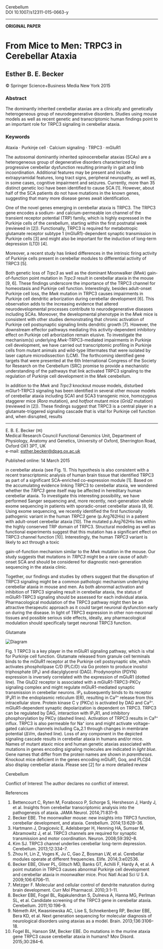 
Cerebellum  
DOI 10.1007/s12311-015-0663-y  

---

**ORIGINAL PAPER**

# From Mice to Men: TRPC3 in Cerebellar Ataxia

## Esther B. E. Becker

© Springer Science+Business Media New York 2015

### Abstract
The dominantly inherited cerebellar ataxias are a clinically and genetically heterogeneous group of neurodegenerative disorders. Studies using mouse models as well as recent genetic and transcriptomic human findings point to an important role for TRPC3 signaling in cerebellar ataxia.

### Keywords
Ataxia · Purkinje cell · Calcium signaling · TRPC3 · mGluR1

The autosomal dominantly inherited spinocerebellar ataxias (SCAs) are a heterogeneous group of degenerative disorders characterized by progressive cerebellar dysfunction resulting primarily in gait and limb incoordination. Additional features may be present and include extrapyramidal features, long tract signs, peripheral neuropathy, as well as, in some cases, cognitive impairment and seizures. Currently, more than 35 distinct genetic loci have been identified to cause SCA [1]. However, about half of the SCA patients do not have mutations in the known genes, suggesting that many more disease genes await identification.

One of the novel genes emerging in cerebellar ataxia is TRPC3. The TRPC3 gene encodes a sodium- and calcium-permeable ion channel of the transient receptor potential (TRP) family, which is highly expressed in the Purkinje cells of the cerebellum, starting within the first postnatal week (reviewed in [2]). Functionally, TRPC3 is required for metabotropic glutamate receptor subtype 1 (mGluR1)-dependent synaptic transmission in Purkinje cells [3] and might also be important for the induction of long-term depression (LTD) [4].

Moreover, a recent study has linked differences in the intrinsic firing activity of Purkinje cells present in cerebellar modules to differential activity of TRPC3 [5].

Both genetic loss of *Trpc3* as well as the dominant Moonwalker (*Mwk*) gain-of-function point mutation in *Trpc3* result in cerebellar ataxia in the mouse [9, 6]. These findings underscore the importance of the TRPC3 channel for homeostasis and Purkinje cell function. Interestingly, besides adult-onset Purkinje cell loss, the *Mwk* mutation in TRPC3 causes impairments in Purkinje cell dendritic arborization during cerebellar development [6]. This observation adds to the increasing evidence that altered neurodevelopmental processes contribute to neurodegenerative diseases including SCAs. Moreover, the developmental phenotype in the *Mwk* mice is consistent with other studies demonstrating that chronic activation of Purkinje cell postsynaptic signaling limits dendritic growth [7]. However, the downstream effector pathways mediating this activity-dependent inhibitory effect on Purkinje cell arborization remain elusive. To investigate the mechanism(s) underlying *Mwk*-TRPC3-mediated impairments in Purkinje cell development, we have carried out transcriptomic profiling in Purkinje cells from mutant animals and wild-type littermates that were isolated by laser capture microdissection (LCM). The forthcoming identified gene targets that were presented at the 6th International Congress of the Society for Research on the Cerebellum (SRC) promise to provide a mechanistic understanding of the pathways that link activated TRPC3 signaling to the regulation of Purkinje cell development in the *Mwk* cerebellum.

In addition to the *Mwk* and *Trpc3* knockout mouse models, disturbed mGlur1-TRPC3 signaling has been identified in several other mouse models of cerebellar ataxia including SCA1 and SCA3 transgenic mice, homozygous staggerer mice (*Rora* mutation), and *hotfoot* mutant mice (*Grid2* mutation) (reviewed in [2]). These findings suggest that TRPC3 is a central player in a glutamate-triggered signaling cascade that is vital for Purkinje cell function and, when disrupted, results

---

E. B. E. Becker (✉)  
Medical Research Council Functional Genomics Unit, Department of Physiology, Anatomy and Genetics, University of Oxford, Sherrington Road, Oxford OX1 3PT, UK  
e-mail: esther.becker@dpag.ox.ac.uk

Published online: 14 March 2015

in cerebellar ataxia (see Fig. 1). This hypothesis is also consistent with a recent transcriptomic analysis of human brain tissue that identified TRPC3 as part of a significant SCA-enriched co-expression module [1]. Based on the accumulating evidence linking TRPC3 to cerebellar ataxia, we wondered whether the *TRPC3* gene itself may be affected in hereditary human cerebellar ataxia. To investigate this interesting possibility, we have performed Sanger sequencing and, more recently, next-generation whole exome sequencing in patients with sporadic-onset cerebellar ataxia [8, 9]. Using exome sequencing, we recently identified the first functionally pathogenic variant in the human *TRPC3* gene (p.Arg762His) in a patient with adult-onset cerebellar ataxia [10]. The mutated p.Arg762His lies within the highly conserved TRP domain of TRPC3. Structural modeling as well as functional experiments suggest that this mutation has a significant effect on TRPC3 channel function [10]. Interestingly, the human *TRPC3* variant is likely to act through a toxic

gain-of-function mechanism similar to the *Mwk* mutation in the mouse. Our study suggests that mutations in *TRPC3* might be a rare cause of adult-onset SCA and should be considered for diagnostic next-generation sequencing in the ataxia clinic.

Together, our findings and studies by others suggest that the disruption of TRPC3 signaling might be a common pathologic mechanism underlying cerebellar ataxia in mouse and men. As both abnormal activation and inhibition of TRPC3 signaling result in cerebellar ataxia, the status of mGluR1-TRPC3 signaling should be assessed for each individual ataxia. Pharmacological modulation of the TRPC3 pathway might then be an attractive therapeutic approach as it could target neuronal dysfunction early on during the disease. In light of TRPC3 expression in other non-neuronal tissues and possible serious side effects, ideally, any pharmacological modulation should specifically target neuronal TRPC3 function.


Glutamate

![Diagram](https://i.imgur.com/yourimageurl.png)

Fig. 1 TRPC3 is a key player in the mGluR1 signaling pathway, which is vital for Purkinje cell function. Glutamate released from granule cell terminals binds to the mGluR1 receptor at the Purkinje cell postsynaptic site, which activates phospholipase C/D (PLC/D) via Gα protein to produce inositol triphosphate (IP₃) and diacylglycerol (DAG). Prodynorphin (PDYN) expression is inversely correlated with the expression of mGluR1 (dotted line). The GluD2 receptor is associated with a mGluR1-TRPC3-PKCγ signaling complex and might regulate mGluR1-mediated synaptic transmission in cerebellar neurons. IP₃ subsequently binds to its receptor IP₃R1 in the endoplasmic reticulum (ER), resulting in Ca²⁺ release from this intracellular store. Protein kinase C γ (PKCγ) is activated by DAG and Ca²⁺. mGluR1-dependent synaptic depolarization is dependent on TRPC3. TRPC3 can be regulated by DAG, interaction with IP₃R1, and inhibitory phosphorylation by PKCγ (dashed lines). Activation of TRPC3 results in Ca²⁺ influx. TRPC3 is also permeable for Na⁺ ions and might activate voltage-gated calcium channels including Caᵥ2.1 through changes in membrane potential (ΔVm, dashed line). Loss of any component in the depicted signaling cascade results in cerebellar ataxia in humans and/or mice. Names of mutant ataxic mice and human genetic ataxias associated with mutations in genes encoding signaling molecules are indicated in *light blue*. Gene names that differ from the protein names are shown in *parentheses*. Knockout mice deficient in the genes encoding mGluR1, Goq, and PLCβ4 also display cerebellar ataxia. Please see [2] for a more detailed review

Cerebellum

Conflict of Interest The author declares no conflict of interest.

References

1. Bettencourt C, Ryten M, Forabosco P, Schorge S, Hersheson J, Hardy J, et al. Insights from cerebellar transcriptomic analysis into the pathogenesis of ataxia. JAMA Neurol. 2014;71:831–9.
2. Becker EBE. The moonwalker mouse: new insights into TRPC3 function, cerebellar development, and ataxia. Cerebellum. 2014;13:628–36.
3. Hartmann J, Dragicevic E, Adelsberger H, Henning HA, Sumser M, Abramowitz J, et al. TRPC3 channels are required for synaptic transmission and motor coordination. Neuron. 2008;59:392–8.
4. Kim SJ. TRPC3 channel underlies cerebellar long-term depression. Cerebellum. 2013;12:334–7.
5. Zhou H, Lin Z, Voges K, Ju C, Gao Z, Bosman LW, et al. Cerebellar modules operate at different frequencies. Elife. 2014;3:e02536.
6. Becker EBE, Oliver PL, Glitsch MD, Banks GT, Achilli F, Hardy A, et al. A point mutation in TRPC3 causes abnormal Purkinje cell development and cerebellar ataxia in moonwalker mice. Proc Natl Acad Sci U S A. 2009;106:6706–11.
7. Metzger F. Molecular and cellular control of dendrite maturation during brain development. Curr Mol Pharmacol. 2010;3:1–11.
8. Becker EBE, Fogel BL, Rajakulendran S, Dulneva A, Hanna MG, Perlman SL, et al. Candidate screening of the TRPC3 gene in cerebellar ataxia. Cerebellum. 2011;10:196–9.
9. Németh AH, Kwasniewska AC, Lise S, Schnekenberg RP, Becker EBE, Bera KD, et al. Next generation sequencing for molecular diagnosis of neurological disorders using ataxias as a model. Brain. 2013;136:3106–18.
10. Fogel BL, Hanson SM, Becker EBE. Do mutations in the murine ataxia gene TRPC3 cause cerebellar ataxia in humans? Mov Disord. 2015;30:284–6.
